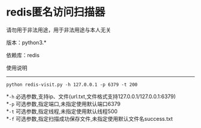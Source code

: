 redis匿名访问扫描器
==================

请勿用于非法用途，用于非法用途与本人无关

版本：python3.*

依赖库：redis

使用说明
***
`python redis-visit.py -h 127.0.0.1 -p 6379 -t 200`

*`-h` 必选参数,支持ip、文件(url.txt,文件格式支持127.0.0.1/127.0.0.1:6379)<br>
*`-p` 可选参数,指定端口,未指定使用默认端口6379<br>
*`-t` 可选参数,指定线程,未指定使用默认线程500<br>
*`-f` 可选参数,指定扫描成功保存文件,未指定使用默认文件名success.txt